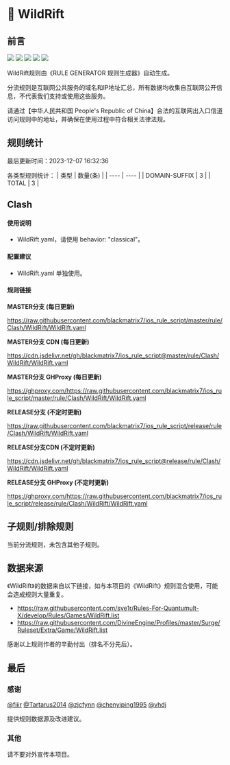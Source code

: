 # 🧸 WildRift

## 前言

![](https://shields.io/badge/-移除重复规则-ff69b4) ![](https://shields.io/badge/-DOMAIN与DOMAIN--SUFFIX合并-green) ![](https://shields.io/badge/-DOMAIN--SUFFIX间合并-critical) ![](https://shields.io/badge/-DOMAIN--SUFFIX与DOMAIN--KEYWORD合并-blue) ![](https://shields.io/badge/-IP--CIDR(6)合并-blueviolet) 

WildRift规则由《RULE GENERATOR 规则生成器》自动生成。

分流规则是互联网公共服务的域名和IP地址汇总，所有数据均收集自互联网公开信息，不代表我们支持或使用这些服务。

请通过【中华人民共和国 People's Republic of China】合法的互联网出入口信道访问规则中的地址，并确保在使用过程中符合相关法律法规。

## 规则统计

最后更新时间：2023-12-07 16:32:36

各类型规则统计：
| 类型 | 数量(条)  | 
| ---- | ----  |
| DOMAIN-SUFFIX | 3  | 
| TOTAL | 3  | 


## Clash 

#### 使用说明
- WildRift.yaml，请使用 behavior: "classical"。

#### 配置建议
- WildRift.yaml 单独使用。

#### 规则链接
**MASTER分支 (每日更新)**

https://raw.githubusercontent.com/blackmatrix7/ios_rule_script/master/rule/Clash/WildRift/WildRift.yaml

**MASTER分支 CDN (每日更新)**

https://cdn.jsdelivr.net/gh/blackmatrix7/ios_rule_script@master/rule/Clash/WildRift/WildRift.yaml

**MASTER分支 GHProxy (每日更新)**

https://ghproxy.com/https://raw.githubusercontent.com/blackmatrix7/ios_rule_script/master/rule/Clash/WildRift/WildRift.yaml

**RELEASE分支 (不定时更新)**

https://raw.githubusercontent.com/blackmatrix7/ios_rule_script/release/rule/Clash/WildRift/WildRift.yaml

**RELEASE分支CDN (不定时更新)**

https://cdn.jsdelivr.net/gh/blackmatrix7/ios_rule_script@release/rule/Clash/WildRift/WildRift.yaml

**RELEASE分支 GHProxy (不定时更新)**

https://ghproxy.com/https://raw.githubusercontent.com/blackmatrix7/ios_rule_script/release/rule/Clash/WildRift/WildRift.yaml

## 子规则/排除规则


当前分流规则，未包含其他子规则。

## 数据来源

《WildRift》的数据来自以下链接，如与本项目的《WildRift》规则混合使用，可能会造成规则大量重复。

- https://raw.githubusercontent.com/sve1r/Rules-For-Quantumult-X/develop/Rules/Games/WildRift.list
- https://raw.githubusercontent.com/DivineEngine/Profiles/master/Surge/Ruleset/Extra/Game/WildRift.list


感谢以上规则作者的辛勤付出（排名不分先后）。

## 最后

### 感谢

[@fiiir](https://github.com/fiiir) [@Tartarus2014](https://github.com/Tartarus2014) [@zjcfynn](https://github.com/zjcfynn) [@chenyiping1995](https://github.com/chenyiping1995) [@vhdj](https://github.com/vhdj)

提供规则数据源及改进建议。

### 其他

请不要对外宣传本项目。